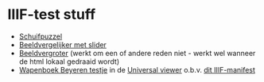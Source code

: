 # IIIF-test stuff

  * [Schuifpuzzel](https://cdn.rawgit.com/ookgezellig/iiif-test/master/puzzel.html)
  * [Beeldvergelijker met slider](https://cdn.rawgit.com/ookgezellig/iiif-test/master/slider.html)
  * [Beeldvergroter](https://cdn.rawgit.com/ookgezellig/iiif-test/master/vergroter.html) (werkt om een of andere reden niet - werkt wel wanneer de html lokaal gedraaid wordt)
  * [Wapenboek Beyeren testje](http://universalviewer.io/examples/#?c=0&m=0&s=0&cv=0&manifest=https%3A%2F%2Fraw.githubusercontent.com%2Fookgezellig%2FIIIF-test%2Fmaster%2FWapenboek%2520Beyeren%2520Wikimedia%2520Commons%2520IIIF%2520Test%2520manifest%2520(1).json&xywh=-819%2C0%2C5810%2C5168) in de [Universal viewer](http://universalviewer.io) o.b.v. [dit IIIF-manifest](https://raw.githubusercontent.com/ookgezellig/IIIF-test/master/Wapenboek%20Beyeren%20Wikimedia%20Commons%20IIIF%20Test%20manifest%20(1).json)
